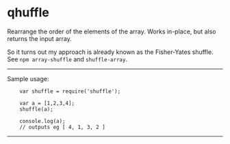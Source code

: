 qhuffle
=======

Rearrange the order of the elements of the array.  Works in-place,
but also returns the input array.

So it turns out my approach is already known as the Fisher-Yates shuffle.
See `npm array-shuffle` and `shuffle-array`.

----

Sample usage:

        var shuffle = require('shuffle');

        var a = [1,2,3,4];
        shuffle(a);

        console.log(a);
        // outputs eg [ 4, 1, 3, 2 ]

----
